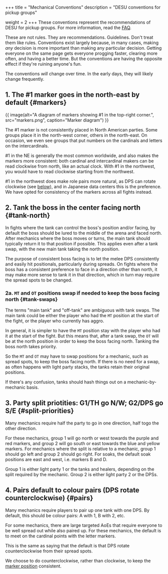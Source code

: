 +++
title = "Mechanical Conventions"
description = "DESU conventions for pickup groups"

weight = 2
+++
These conventions represent the recommendations of DESU for pickup groups. For more information, read the [FAQ].

[FAQ]: faq

These are not rules. They are recommendations. Guidelines. Don't treat them like rules.
Conventions exist largely because, in many cases, making *any* decision is more important than making any particular decision.
Getting everyone on the same page gets everyone progging faster, clearing more often, and having a better time.
But the conventions are having the opposite effect if they're ruining anyone's fun.

The conventions _will_ change over time. In the early days, they will likely change frequently.

<!-- FIXME: Properly numbered headers? -->
## 1. The #1 marker goes in the north-east by default {#markers}

{{ image(alt="A diagram of markers showing #1 in the top-right corner.", src="markers.png", caption="Marker diagram") }}

The #1 marker is not consistently placed in North American parties.
Some groups place it in the north-west corner, others in the north-east.
On occasion, we even see groups that put numbers on the cardinals and letters on the intercardinals.

#1 in the NE is generally the most common worldwide, and also makes the markers more consistent:
both cardinal and intercardinal makers can be read clockwise from north, like an actual clock.
With #1 in the northwest, you would have to read clockwise starting from the northwest.

#1 in the northwest does make role pairs more natural, as DPS can rotate clockwise (see [below](#pairs)),
and in Japanese data centers this is the preference.
We have opted for consistency of the markers across all fights instead.

## 2. Tank the boss in the center facing north {#tank-north}

In fights where the tank can control the boss's position and/or facing, by default the boss should be lured to the middle of the arena and faced north.
After mechanics where the boss moves or turns, the main tank should typically return it to that position if possible.
This applies even after a tank swap, with the new main tank taking the north position.

The purpose of consistent boss facing is to let the melee DPS consistently and easily hit positionals, particularly during spreads.
On fights where the boss has a consistent preference to face in a direction other than north,
it may make more sense to tank it in that direction, which in turn may require the spread spots to be changed.

### 2a. `MT` and `OT` positions swap if needed to keep the boss facing north {#tank-swaps}

The terms "main tank" and "off-tank" are ambiguous with tank swaps.
The main tank could be either the player who had the `MT` position at the start of the fight, or the player who currently has aggro.

In general, it is simpler to have the `MT` position stay with the player who had it at the start of the fight.
But this means that, after a tank swap, the `OT` will be at the north position in order to keep the boss facing north.
Tanking the boss north takes priority.

So the `MT` and `OT` may have to swap positions for a mechanic, such as spread spots, to keep the boss facing north.
If there is no need for a swap, as often happens with light party stacks, the tanks retain their original positions.

If there's any confusion, tanks should hash things out on a mechanic-by-mechanic basis.

## 3. Party split priotities: G1/TH go N/W; G2/DPS go S/E {#split-priorities}

Many mechanics require half the party to go in one direction, half togo the other direction.

For these mechanics, group 1 will go north or west towards the purple and red markers, and group 2 will go south or east towards the blue and yellow markers.
For mechanics where the split is relative to a mechanic, group 1 should go left and group 2 should go right.
For soaks, the default soak positions are east and west, i.e. markers B and D.

Group 1 is either light party 1 or the tanks and healers, depending on the split required by the mechanic.
Group 2 is either light party 2 or the DPSs.

## 4. Pairs default to colour pairs (DPS rotate counterclockwise) {#pairs}

Many mechanics require players to pair up one tank with one DPS.
By default, this should be colour pairs: A with 1, B with 2, etc.

For some mechanics, there are large targeted AoEs that require everyone to be well spread out while also paired up.
For these mechanics, the default is to meet on the cardinal points with the letter markers.

This is the same as saying that the default is that DPS rotate counterclockwise from their spread spots.

We choose to do counterclockwise, rather than clockwise, to keep the [marker position](#markers) consistent.

